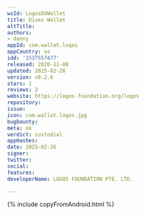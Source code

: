 ```yaml
---
wsId: LogosDVWallet
title: Dives Wallet
altTitle: 
authors:
- danny
appId: com.wallet.logos
appCountry: us
idd: '1537557477'
released: 2020-11-08
updated: 2025-02-26
version: v0.2.6
stars: 1
reviews: 2
website: https://logos-foundation.org/logos
repository: 
issue: 
icon: com.wallet.logos.jpg
bugbounty: 
meta: ok
verdict: custodial
appHashes: 
date: 2025-02-26
signer: 
twitter: 
social: 
features: 
developerName: LOGOS FOUNDATION PTE. LTD.

---
```


{% include copyFromAndroid.html %}
